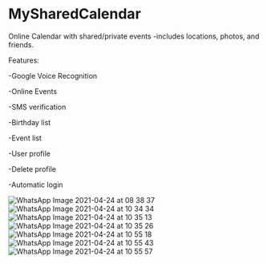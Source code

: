 # MySharedCalendar

Online Calendar with shared/private events -includes locations, photos, and friends.

Features:

-Google Voice Recognition

-Online Events

-SMS verification

-Birthday list

-Event list

-User profile

-Delete profile

-Automatic login

![WhatsApp Image 2021-04-24 at 08 38 37](https://user-images.githubusercontent.com/72870423/116368781-5d68ed00-a811-11eb-85f9-f15042b1ec1b.jpeg)
![WhatsApp Image 2021-04-24 at 10 34 34](https://user-images.githubusercontent.com/72870423/116368792-5fcb4700-a811-11eb-8bde-454fa505d657.jpeg)
![WhatsApp Image 2021-04-24 at 10 35 13](https://user-images.githubusercontent.com/72870423/116368811-62c63780-a811-11eb-9941-30338143f10b.jpeg)
![WhatsApp Image 2021-04-24 at 10 35 26](https://user-images.githubusercontent.com/72870423/116368823-65c12800-a811-11eb-81a0-8204b622ff5d.jpeg)
![WhatsApp Image 2021-04-24 at 10 55 18](https://user-images.githubusercontent.com/72870423/116368833-678aeb80-a811-11eb-895c-b622a2dfe7a2.jpeg)
![WhatsApp Image 2021-04-24 at 10 55 43](https://user-images.githubusercontent.com/72870423/116368844-69ed4580-a811-11eb-9ddf-a556be52cd11.jpeg)
![WhatsApp Image 2021-04-24 at 10 55 57](https://user-images.githubusercontent.com/72870423/116368851-6b1e7280-a811-11eb-8fd5-cca66c88a8cf.jpeg)
